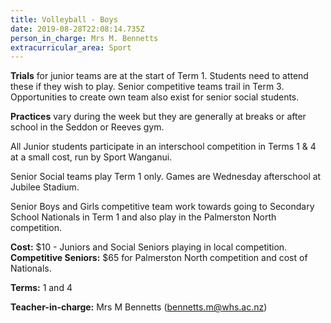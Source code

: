 ```yaml
---
title: Volleyball - Boys
date: 2019-08-28T22:08:14.735Z
person_in_charge: Mrs M. Bennetts
extracurricular_area: Sport
---
```

**Trials** for junior teams are at the start of Term 1.  Students need to attend these if they wish to play.  Senior competitive teams trail in Term 3.  Opportunities to create own team also exist for senior social students.

**Practices** vary during the week but they are generally at breaks or after school in the Seddon or Reeves gym.

All Junior students participate in an interschool competition in Terms 1 & 4 at a small cost, run by Sport Wanganui.

Senior Social teams play Term 1 only. Games are Wednesday afterschool at Jubilee Stadium.

Senior Boys and Girls competitive team work towards going to Secondary School Nationals in Term 1 and also play in the Palmerston North competition. 

**Cost:** $10 - Juniors and Social Seniors playing in local competition.
**Competitive Seniors:** $65 for Palmerston North competition and cost of Nationals.

**Terms:** 1 and 4 

**Teacher-in-charge:** Mrs M Bennetts (bennetts.m@whs.ac.nz)
